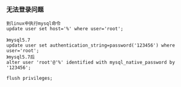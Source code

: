  ### 无法登录问题
    到linux中执行mysql命令
    update user set host='%' where user='root';

    》mysql5.7
    update user set authentication_string=password('123456') where user='root';
    》mysql5.7后
    alter user 'root'@'%' identified with mysql_native_password by '123456';

    flush privileges;